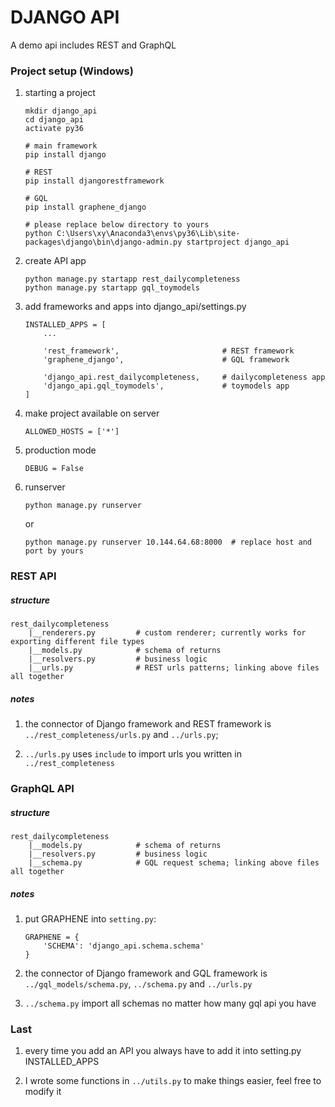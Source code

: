 # DJANGO API

A demo api includes REST and GraphQL

### Project setup (Windows)

1. starting a project

    ```
    mkdir django_api
    cd django_api
    activate py36
    
    # main framework
    pip install django
    
    # REST
    pip install djangorestframework
    
    # GQL
    pip install graphene_django
    
    # please replace below directory to yours
    python C:\Users\xy\Anaconda3\envs\py36\Lib\site-packages\django\bin\django-admin.py startproject django_api
    ```

1. create API app

    ```
    python manage.py startapp rest_dailycompleteness
    python manage.py startapp gql_toymodels
    ```

1. add frameworks and apps into django_api/settings.py

    ```
    INSTALLED_APPS = [
        ...
        
        'rest_framework',                       # REST framework
        'graphene_django',                      # GQL framework
        
        'django_api.rest_dailycompleteness,     # dailycompleteness app
        'django_api.gql_toymodels',             # toymodels app
    ]
    ```

1. make project available on server

    ```
    ALLOWED_HOSTS = ['*']
    ```

1. production mode

    ```
    DEBUG = False
    ```

1. runserver

    ```
    python manage.py runserver
    ```
    
    or
    
    ```
    python manage.py runserver 10.144.64.68:8000  # replace host and port by yours
    ```


### REST API

##### structure

```
rest_dailycompleteness
    |__renderers.py         # custom renderer; currently works for exporting different file types
    |__models.py            # schema of returns 
    |__resolvers.py         # business logic
    |__urls.py              # REST urls patterns; linking above files all together

```

##### notes

1. the connector of Django framework and REST framework is `../rest_completeness/urls.py` and `../urls.py`;

1. `../urls.py` uses `include` to import urls you written in `../rest_completeness`


### GraphQL API

##### structure

```
rest_dailycompleteness
    |__models.py            # schema of returns 
    |__resolvers.py         # business logic
    |__schema.py            # GQL request schema; linking above files all together

```


##### notes

1. put GRAPHENE into `setting.py`:
    
    ```
    GRAPHENE = {
        'SCHEMA': 'django_api.schema.schema'
    }
    ```

1. the connector of Django framework and GQL framework is `../gql_models/schema.py`, `../schema.py` and `../urls.py`

1. `../schema.py` import all schemas no matter how many gql api you have


### Last

1. every time you add an API you always have to add it into setting.py INSTALLED_APPS

1. I wrote some functions in `../utils.py` to make things easier, feel free to modify it
